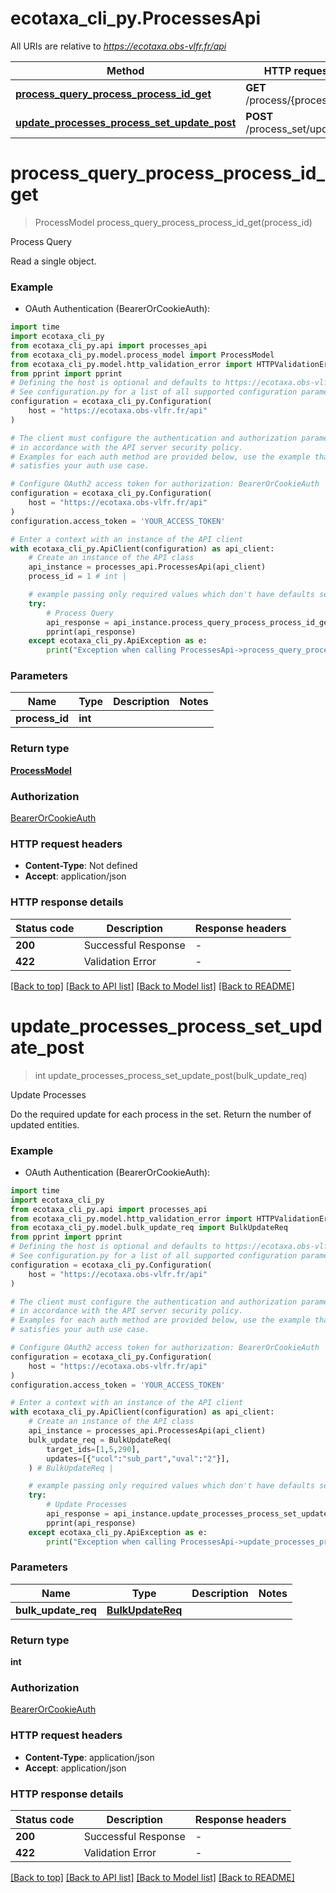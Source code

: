 # ecotaxa_cli_py.ProcessesApi

All URIs are relative to *https://ecotaxa.obs-vlfr.fr/api*

Method | HTTP request | Description
------------- | ------------- | -------------
[**process_query_process_process_id_get**](ProcessesApi.md#process_query_process_process_id_get) | **GET** /process/{process_id} | Process Query
[**update_processes_process_set_update_post**](ProcessesApi.md#update_processes_process_set_update_post) | **POST** /process_set/update | Update Processes


# **process_query_process_process_id_get**
> ProcessModel process_query_process_process_id_get(process_id)

Process Query

Read a single object.

### Example

* OAuth Authentication (BearerOrCookieAuth):

```python
import time
import ecotaxa_cli_py
from ecotaxa_cli_py.api import processes_api
from ecotaxa_cli_py.model.process_model import ProcessModel
from ecotaxa_cli_py.model.http_validation_error import HTTPValidationError
from pprint import pprint
# Defining the host is optional and defaults to https://ecotaxa.obs-vlfr.fr/api
# See configuration.py for a list of all supported configuration parameters.
configuration = ecotaxa_cli_py.Configuration(
    host = "https://ecotaxa.obs-vlfr.fr/api"
)

# The client must configure the authentication and authorization parameters
# in accordance with the API server security policy.
# Examples for each auth method are provided below, use the example that
# satisfies your auth use case.

# Configure OAuth2 access token for authorization: BearerOrCookieAuth
configuration = ecotaxa_cli_py.Configuration(
    host = "https://ecotaxa.obs-vlfr.fr/api"
)
configuration.access_token = 'YOUR_ACCESS_TOKEN'

# Enter a context with an instance of the API client
with ecotaxa_cli_py.ApiClient(configuration) as api_client:
    # Create an instance of the API class
    api_instance = processes_api.ProcessesApi(api_client)
    process_id = 1 # int | 

    # example passing only required values which don't have defaults set
    try:
        # Process Query
        api_response = api_instance.process_query_process_process_id_get(process_id)
        pprint(api_response)
    except ecotaxa_cli_py.ApiException as e:
        print("Exception when calling ProcessesApi->process_query_process_process_id_get: %s\n" % e)
```


### Parameters

Name | Type | Description  | Notes
------------- | ------------- | ------------- | -------------
 **process_id** | **int**|  |

### Return type

[**ProcessModel**](ProcessModel.md)

### Authorization

[BearerOrCookieAuth](../README.md#BearerOrCookieAuth)

### HTTP request headers

 - **Content-Type**: Not defined
 - **Accept**: application/json


### HTTP response details

| Status code | Description | Response headers |
|-------------|-------------|------------------|
**200** | Successful Response |  -  |
**422** | Validation Error |  -  |

[[Back to top]](#) [[Back to API list]](../README.md#documentation-for-api-endpoints) [[Back to Model list]](../README.md#documentation-for-models) [[Back to README]](../README.md)

# **update_processes_process_set_update_post**
> int update_processes_process_set_update_post(bulk_update_req)

Update Processes

Do the required update for each process in the set.     Return the number of updated entities.

### Example

* OAuth Authentication (BearerOrCookieAuth):

```python
import time
import ecotaxa_cli_py
from ecotaxa_cli_py.api import processes_api
from ecotaxa_cli_py.model.http_validation_error import HTTPValidationError
from ecotaxa_cli_py.model.bulk_update_req import BulkUpdateReq
from pprint import pprint
# Defining the host is optional and defaults to https://ecotaxa.obs-vlfr.fr/api
# See configuration.py for a list of all supported configuration parameters.
configuration = ecotaxa_cli_py.Configuration(
    host = "https://ecotaxa.obs-vlfr.fr/api"
)

# The client must configure the authentication and authorization parameters
# in accordance with the API server security policy.
# Examples for each auth method are provided below, use the example that
# satisfies your auth use case.

# Configure OAuth2 access token for authorization: BearerOrCookieAuth
configuration = ecotaxa_cli_py.Configuration(
    host = "https://ecotaxa.obs-vlfr.fr/api"
)
configuration.access_token = 'YOUR_ACCESS_TOKEN'

# Enter a context with an instance of the API client
with ecotaxa_cli_py.ApiClient(configuration) as api_client:
    # Create an instance of the API class
    api_instance = processes_api.ProcessesApi(api_client)
    bulk_update_req = BulkUpdateReq(
        target_ids=[1,5,290],
        updates=[{"ucol":"sub_part","uval":"2"}],
    ) # BulkUpdateReq | 

    # example passing only required values which don't have defaults set
    try:
        # Update Processes
        api_response = api_instance.update_processes_process_set_update_post(bulk_update_req)
        pprint(api_response)
    except ecotaxa_cli_py.ApiException as e:
        print("Exception when calling ProcessesApi->update_processes_process_set_update_post: %s\n" % e)
```


### Parameters

Name | Type | Description  | Notes
------------- | ------------- | ------------- | -------------
 **bulk_update_req** | [**BulkUpdateReq**](BulkUpdateReq.md)|  |

### Return type

**int**

### Authorization

[BearerOrCookieAuth](../README.md#BearerOrCookieAuth)

### HTTP request headers

 - **Content-Type**: application/json
 - **Accept**: application/json


### HTTP response details

| Status code | Description | Response headers |
|-------------|-------------|------------------|
**200** | Successful Response |  -  |
**422** | Validation Error |  -  |

[[Back to top]](#) [[Back to API list]](../README.md#documentation-for-api-endpoints) [[Back to Model list]](../README.md#documentation-for-models) [[Back to README]](../README.md)

